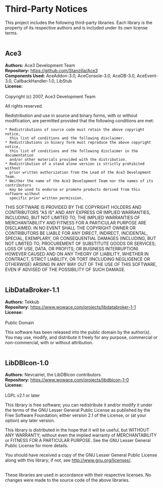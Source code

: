 # Third-Party Notices

This project includes the following third-party libraries. Each library is the property of its respective authors and is included under its own license terms.
<br><br>

## Ace3

**Authors:** Ace3 Development Team <br>
**Repository:** https://github.com/Stanzilla/Ace3  
**Components Used:** AceAddon-3.0, AceConsole-3.0, AceDB-3.0, AceEvent-3.0, CallbackHandler-1.0, LibStub  
**License:**
<br><br>
Copyright (c) 2007, Ace3 Development Team 

All rights reserved.

Redistribution and use in source and binary forms, with or without 
modification, are permitted provided that the following conditions are met:

    * Redistributions of source code must retain the above copyright notice, 
      this list of conditions and the following disclaimer.
    * Redistributions in binary form must reproduce the above copyright notice, 
      this list of conditions and the following disclaimer in the documentation 
      and/or other materials provided with the distribution.
    * Redistribution of a stand alone version is strictly prohibited without 
      prior written authorization from the Lead of the Ace3 Development Team. 
    * Neither the name of the Ace3 Development Team nor the names of its contributors 
      may be used to endorse or promote products derived from this software without 
      specific prior written permission.

THIS SOFTWARE IS PROVIDED BY THE COPYRIGHT HOLDERS AND CONTRIBUTORS
"AS IS" AND ANY EXPRESS OR IMPLIED WARRANTIES, INCLUDING, BUT NOT
LIMITED TO, THE IMPLIED WARRANTIES OF MERCHANTABILITY AND FITNESS FOR
A PARTICULAR PURPOSE ARE DISCLAIMED. IN NO EVENT SHALL THE COPYRIGHT OWNER OR
CONTRIBUTORS BE LIABLE FOR ANY DIRECT, INDIRECT, INCIDENTAL, SPECIAL,
EXEMPLARY, OR CONSEQUENTIAL DAMAGES (INCLUDING, BUT NOT LIMITED TO,
PROCUREMENT OF SUBSTITUTE GOODS OR SERVICES; LOSS OF USE, DATA, OR
PROFITS; OR BUSINESS INTERRUPTION) HOWEVER CAUSED AND ON ANY THEORY OF
LIABILITY, WHETHER IN CONTRACT, STRICT LIABILITY, OR TORT (INCLUDING
NEGLIGENCE OR OTHERWISE) ARISING IN ANY WAY OUT OF THE USE OF THIS
SOFTWARE, EVEN IF ADVISED OF THE POSSIBILITY OF SUCH DAMAGE.
<br><br>

## LibDataBroker-1.1

**Authors:** Tekkub <br>
**Repository:** https://www.wowace.com/projects/libdatabroker-1-1  
**License:** 
<br><br>
Public Domain

This software has been released into the public domain by the author(s).
You may use, modify, and distribute it freely for any purpose, commercial or non-commercial, with or without attribution.
<br><br>

## LibDBIcon-1.0

**Authors:** Nevcairiel, the LibDBIcon contributors <br>
**Repository:** https://www.wowace.com/projects/libdbicon-1-0  
**License:**
<br><br>
LGPL v2.1 or later

This library is free software; you can redistribute it and/or modify it
under the terms of the GNU Lesser General Public License as published by
the Free Software Foundation; either version 2.1 of the License, or
(at your option) any later version.

This library is distributed in the hope that it will be useful,
but WITHOUT ANY WARRANTY; without even the implied warranty of
MERCHANTABILITY or FITNESS FOR A PARTICULAR PURPOSE. See the GNU
Lesser General Public License for more details.

You should have received a copy of the GNU Lesser General Public License
along with this library; if not, see <http://www.gnu.org/licenses/>.
<br><br>

These libraries are used in accordance with their respective licenses. No changes were made to the source code of the above libraries.
